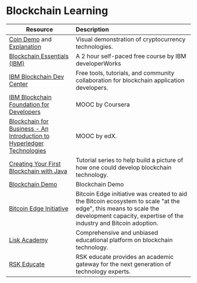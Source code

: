 # Blockchain Learning

| Resource	|      Description     	|
|----------	|:------	|
|<a href="https://coindemo.io/" target="_blank" >Coin Demo</a> and <a href="https://medium.freecodecamp.org/how-does-bitcoin-work-i-built-an-app-to-show-you-f9fcd50bdd0d" target="_blank" >Explanation</a>|Visual demonstration of cryptocurrency technologies.|
|<a href="https://developer.ibm.com/courses/all/blockchain-essentials/" target="_blank" >Blockchain Essentials (IBM)</a>|A 2 hour self-paced free course by IBM developerWorks|
|<a href="https://developer.ibm.com/blockchain/" target="_blank" >IBM Blockchain Dev Center</a>|Free tools, tutorials, and community collaboration for blockchain application developers.|
|<a href="https://www.coursera.org/learn/ibm-blockchain-essentials-for-developers" target="_blank" >IBM Blockchain Foundation for Developers</a>|MOOC by Coursera|
|<a href="https://www.edx.org/course/blockchain-business-introduction-linuxfoundationx-lfs171x" target="_blank" >Blockchain for Business - An Introduction to Hyperledger Technologies</a>|MOOC by edX.|
|<a href="https://medium.com/programmers-blockchain/create-simple-blockchain-java-tutorial-from-scratch-6eeed3cb03fa" target="_blank" >Creating Your First Blockchain with Java</a>|Tutorial series to help build a picture of how one could develop blockchain technology.|
|<a href="https://anders.com/blockchain/" target="_blank" >Blockchain Demo</a>|Blockchain Demo|
|<a href="https://bitcoinedge.org/tutorials" target="_blank" >Bitcoin Edge Initiative</a>|Bitcoin Edge initiative was created to aid the Bitcoin ecosystem to scale "at the edge", this means to scale the development capacity, expertise of the industry and Bitcoin adoption.|
|<a href="https://lisk.io/academy" target="_blank" >Lisk Academy</a>|Comprehensive and unbiased educational platform on blockchain technology.|
|<a href="https://educate.rsk.co/" target="_blank" >RSK Educate</a>|RSK educate provides an academic gateway for the next generation of technology experts.|



